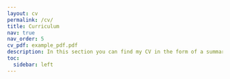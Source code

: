 ```yaml
---
layout: cv
permalink: /cv/
title: Curriculum
nav: true
nav_order: 5
cv_pdf: example_pdf.pdf
description: In this section you can find my CV in the form of a summary. You can also download a version of my CV by clicking on the button next to it.
toc:
  sidebar: left
---
```

